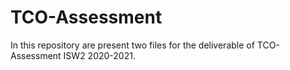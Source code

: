 # TCO-Assessment
In this repository are present two files for the deliverable of TCO-Assessment ISW2 2020-2021. 
